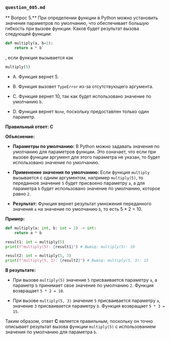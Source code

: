 ### `question_005.md`

** Вопрос 5.** При определении функции в Python можно установить значения параметров по умолчанию, 
что обеспечивает большую гибкость при вызове функции. Каков будет результат вызова следующей функции:

```python
def multiply(a, b=2): 
    return a * b`
```
, если функция вызывается как 
```python
multiply(5)
```


- A. Функция вернет 5.

- B. Функция вызовет `TypeError` из-за отсутствующего аргумента.

- C. Функция вернет 10, так как будет использовано значение по умолчанию `b`.

- D. Функция вернет `None`, поскольку предоставлен только один параметр.

**Правильный ответ: C**

**Объяснение:**

*   **Параметры по умолчанию:** В Python можно задавать значения по умолчанию для параметров функции. Это означает, что если при вызове функции аргумент для этого параметра не указан, то будет использовано значение по умолчанию.

*   **Применение значения по умолчанию:** Если функция `multiply` вызывается с одним аргументом, например `multiply(5)`, то переданное значение `5` будет присвоено параметру `a`, а для параметра `b` будет использовано значение по умолчанию, которое равно `2`.
*  **Результат:** Функция вернет результат умножения переданного значения `a` на значение по умолчанию `b`, то есть 5 * 2 = 10.

**Пример:**

```python
def multiply(a: int, b: int = 2) -> int:
    return a * b

result1: int = multiply(5)
print(f"multiply(5): {result1}") # Вывод: multiply(5): 10

result2: int = multiply(5, 3)
print(f"multiply(5, 3): {result2}") # Вывод: multiply(5, 3): 15
```

**В результате:**

*   При вызове `multiply(5)` значение `5` присваивается параметру `a`, а параметр `b` принимает свое значение по умолчанию `2`. Функция возвращает `5 * 2 = 10`.

*   При вызове `multiply(5, 3)` значение `5` присваивается параметру `a`, значение `3` присваивается параметру `b`. Функция возвращает `5 * 3 = 15`.

Таким образом, ответ **C** является правильным, поскольку он точно описывает результат вызова функции `multiply(5)` с использованием значения по умолчанию для параметра `b`.
